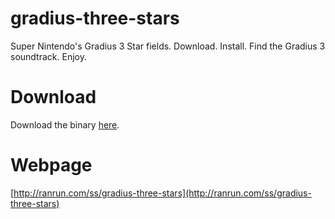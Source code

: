 # gradius-three-stars
Super Nintendo's Gradius 3 Star fields. Download. Install. Find the Gradius 3 soundtrack. Enjoy.

Download
========
Download the binary [here](http://ranrun.com/ss/gradius-three-stars/macos/download).

Webpage
=======
[http://ranrun.com/ss/gradius-three-stars](http://ranrun.com/ss/gradius-three-stars)
